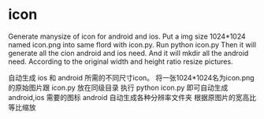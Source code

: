 # icon
Generate manysize of icon for android and ios.
Put a img size 1024*1024 named icon.png into same flord with icon.py.
Run python icon.py
Then it will generate all the cion android and ios need.
And it will mkdir all the android need.
According to the original width and height ratio resize pictures.

自动生成 ios 和 android 所需的不同尺寸icon。
将一张1024*1024名为icon.png的原始图片跟 icon.py 放在同级目录
执行 python icon.py 即可自动生成android,ios 需要的图标
android 自动生成各种分辨率文件夹
根据原图片的宽高比等比缩放
